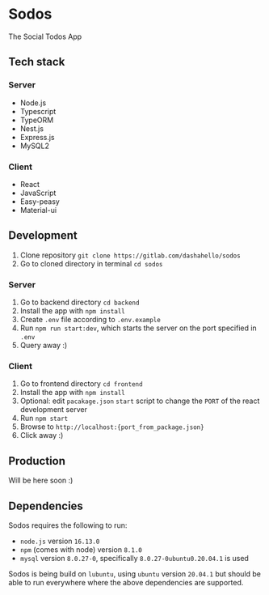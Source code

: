 # Sodos

The Social Todos App

## Tech stack

### Server

- Node.js
- Typescript
- TypeORM
- Nest.js
- Express.js
- MySQL2

### Client

- React
- JavaScript
- Easy-peasy
- Material-ui

## Development

1. Clone repository `git clone https://gitlab.com/dashahello/sodos`
2. Go to cloned directory in terminal `cd sodos`

### Server

1. Go to backend directory `cd backend`
2. Install the app with `npm install`
3. Create `.env` file according to `.env.example`
4. Run `npm run start:dev`, which starts the server on the port specified in
   `.env`
5. Query away :)

### Client

1. Go to frontend directory `cd frontend`
2. Install the app with `npm install`
3. Optional: edit `pacakage.json` `start` script to change the `PORT` of the
   react development server
4. Run `npm start`
5. Browse to `http://localhost:{port_from_package.json}`
6. Click away :)

## Production

Will be here soon :)

## Dependencies

Sodos requires the following to run:

- `node.js` version `16.13.0`
- `npm` (comes with node) version `8.1.0`
- `mysql` version `8.0.27-0`, specifically `8.0.27-0ubuntu0.20.04.1` is used

Sodos is being build on `lubuntu`, using `ubuntu` version `20.04.1` but should
be able to run everywhere where the above dependencies are supported.
